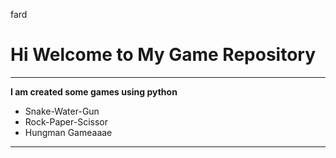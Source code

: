 fard

# Hi Welcome to My Game Repository
***

**I am created some games using python**
- Snake-Water-Gun
- Rock-Paper-Scissor
- Hungman Gameaaae
---

